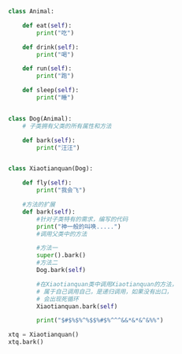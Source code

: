 
<BlogInfo id="956" title="6.扩展父类的方法" author="白日梦想猿" pv=0 read_times=0 pre_cost_time="0分35秒" category="面向对象的特性" tag_list="['面向对象的特性']" create_time="2020.02.26 15:42:58" update_time="2020.02.26 16:00:56" />

```python
class Animal:

    def eat(self):
        print("吃")

    def drink(self):
        print("喝")

    def run(self):
        print("跑")

    def sleep(self):
        print("睡")


class Dog(Animal):
    # 子类拥有父类的所有属性和方法

    def bark(self):
        print("汪汪")


class Xiaotianquan(Dog):

    def fly(self):
        print("我会飞")

    #方法的扩展
    def bark(self):
        #针对子类特有的需求，编写的代码
        print("神一般的叫唤.....")
        #调用父类中的方法

        #方法一
        super().bark()
        #方法二
        Dog.bark(self)

        #在Xiaotianquan类中调用Xiaotianquan的方法，
        # 属于自己调用自己，是递归调用，如果没有出口，
        # 会出现死循环
        Xiaotianquan.bark(self)

        print("$#$%$%^%$$%#$%^^^&&*&*&^&%%")

xtq = Xiaotianquan()
xtq.bark()

```

